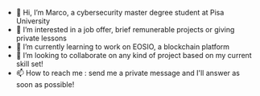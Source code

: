 - 👋 Hi, I’m Marco, a cybersecurity master degree student at Pisa University
- 👀 I’m interested in a job offer, brief remunerable projects or giving private lessons
- 🌱 I’m currently learning to work on EOSIO, a blockchain platform
- 💞️ I’m looking to collaborate on any kind of project based on my current skill set!
- 📫 How to reach me : send me a private message and I'll answer as soon as possible!

<!---
thedreamender/thedreamender is a ✨ special ✨ repository because its `README.md` (this file) appears on your GitHub profile.
You can click the Preview link to take a look at your changes.
--->
